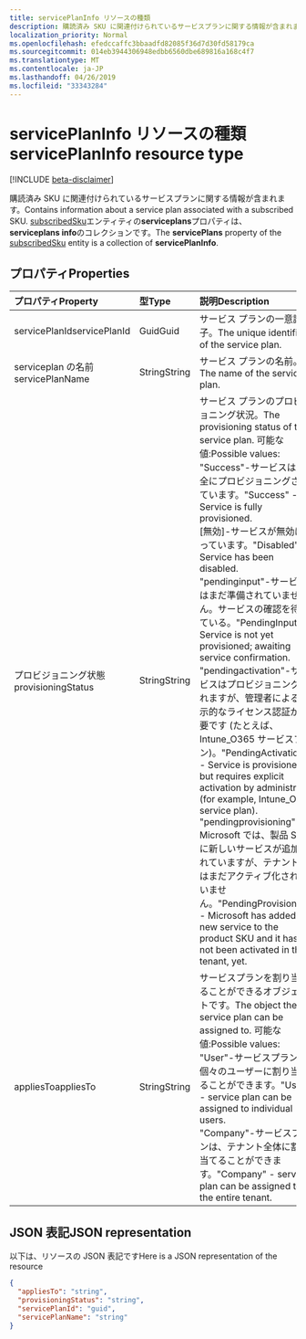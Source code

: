```yaml
---
title: servicePlanInfo リソースの種類
description: 購読済み SKU に関連付けられているサービスプランに関する情報が含まれます。 subscribedSku **** エンティティの serviceplans プロパティは、 **serviceplans info**のコレクションです。
localization_priority: Normal
ms.openlocfilehash: efedccaffc3bbaadfd82085f36d7d30fd58179ca
ms.sourcegitcommit: 014eb3944306948edbb6560dbe689816a168c4f7
ms.translationtype: MT
ms.contentlocale: ja-JP
ms.lasthandoff: 04/26/2019
ms.locfileid: "33343284"
---
```

# <a name="serviceplaninfo-resource-type"></a><span data-ttu-id="e1296-104">servicePlanInfo リソースの種類</span><span class="sxs-lookup"><span data-stu-id="e1296-104">servicePlanInfo resource type</span></span>

[!INCLUDE [beta-disclaimer](../../includes/beta-disclaimer.md)]

<span data-ttu-id="e1296-105">購読済み SKU に関連付けられているサービスプランに関する情報が含まれます。</span><span class="sxs-lookup"><span data-stu-id="e1296-105">Contains information about a service plan associated with a subscribed SKU.</span></span> <span data-ttu-id="e1296-106">[subscribedSku](subscribedsku.md)エンティティの**serviceplans**プロパティは、 **serviceplans info**のコレクションです。</span><span class="sxs-lookup"><span data-stu-id="e1296-106">The **servicePlans** property of the [subscribedSku](subscribedsku.md) entity is a collection of **servicePlanInfo**.</span></span>


## <a name="properties"></a><span data-ttu-id="e1296-107">プロパティ</span><span class="sxs-lookup"><span data-stu-id="e1296-107">Properties</span></span>
| <span data-ttu-id="e1296-108">プロパティ</span><span class="sxs-lookup"><span data-stu-id="e1296-108">Property</span></span>     | <span data-ttu-id="e1296-109">型</span><span class="sxs-lookup"><span data-stu-id="e1296-109">Type</span></span>   |<span data-ttu-id="e1296-110">説明</span><span class="sxs-lookup"><span data-stu-id="e1296-110">Description</span></span>|
|:---------------|:--------|:----------|
|<span data-ttu-id="e1296-111">servicePlanId</span><span class="sxs-lookup"><span data-stu-id="e1296-111">servicePlanId</span></span>|<span data-ttu-id="e1296-112">Guid</span><span class="sxs-lookup"><span data-stu-id="e1296-112">Guid</span></span>|<span data-ttu-id="e1296-113">サービス プランの一意識別子。</span><span class="sxs-lookup"><span data-stu-id="e1296-113">The unique identifier of the service plan.</span></span>|
|<span data-ttu-id="e1296-114">serviceplan の名前</span><span class="sxs-lookup"><span data-stu-id="e1296-114">servicePlanName</span></span>|<span data-ttu-id="e1296-115">String</span><span class="sxs-lookup"><span data-stu-id="e1296-115">String</span></span>|<span data-ttu-id="e1296-116">サービス プランの名前。</span><span class="sxs-lookup"><span data-stu-id="e1296-116">The name of the service plan.</span></span>|
|<span data-ttu-id="e1296-117">プロビジョニング状態</span><span class="sxs-lookup"><span data-stu-id="e1296-117">provisioningStatus</span></span>|<span data-ttu-id="e1296-118">String</span><span class="sxs-lookup"><span data-stu-id="e1296-118">String</span></span>|<span data-ttu-id="e1296-119">サービス プランのプロビジョニング状況。</span><span class="sxs-lookup"><span data-stu-id="e1296-119">The provisioning status of the service plan.</span></span> <span data-ttu-id="e1296-120">可能な値:</span><span class="sxs-lookup"><span data-stu-id="e1296-120">Possible values:</span></span><br/><span data-ttu-id="e1296-121">"Success"-サービスは完全にプロビジョニングされています。</span><span class="sxs-lookup"><span data-stu-id="e1296-121">"Success" - Service is fully provisioned.</span></span><br/><span data-ttu-id="e1296-122">[無効]-サービスが無効になっています。</span><span class="sxs-lookup"><span data-stu-id="e1296-122">"Disabled" - Service has been disabled.</span></span><br/><span data-ttu-id="e1296-123">"pendinginput"-サービスはまだ準備されていません。サービスの確認を待っている。</span><span class="sxs-lookup"><span data-stu-id="e1296-123">"PendingInput" - Service is not yet provisioned; awaiting service confirmation.</span></span><br/><span data-ttu-id="e1296-124">"pendingactivation"-サービスはプロビジョニングされますが、管理者による明示的なライセンス認証が必要です (たとえば、Intune_O365 サービスプラン)。</span><span class="sxs-lookup"><span data-stu-id="e1296-124">"PendingActivation" - Service is provisioned but requires explicit activation by administrator (for example, Intune_O365 service plan).</span></span><br/><span data-ttu-id="e1296-125">"pendingprovisioning"-Microsoft では、製品 SKU に新しいサービスが追加されていますが、テナントではまだアクティブ化されていません。</span><span class="sxs-lookup"><span data-stu-id="e1296-125">"PendingProvisioning" - Microsoft has added a new service to the product SKU and it has not been activated in the tenant, yet.</span></span>|
|<span data-ttu-id="e1296-126">appliesTo</span><span class="sxs-lookup"><span data-stu-id="e1296-126">appliesTo</span></span>|<span data-ttu-id="e1296-127">String</span><span class="sxs-lookup"><span data-stu-id="e1296-127">String</span></span>|<span data-ttu-id="e1296-128">サービスプランを割り当てることができるオブジェクトです。</span><span class="sxs-lookup"><span data-stu-id="e1296-128">The object the service plan can be assigned to.</span></span> <span data-ttu-id="e1296-129">可能な値:</span><span class="sxs-lookup"><span data-stu-id="e1296-129">Possible values:</span></span><br/><span data-ttu-id="e1296-130">"User"-サービスプランを個々のユーザーに割り当てることができます。</span><span class="sxs-lookup"><span data-stu-id="e1296-130">"User" - service plan can be assigned to individual users.</span></span><br/><span data-ttu-id="e1296-131">"Company"-サービスプランは、テナント全体に割り当てることができます。</span><span class="sxs-lookup"><span data-stu-id="e1296-131">"Company" - service plan can be assigned to the entire tenant.</span></span>|

## <a name="json-representation"></a><span data-ttu-id="e1296-132">JSON 表記</span><span class="sxs-lookup"><span data-stu-id="e1296-132">JSON representation</span></span>

<span data-ttu-id="e1296-133">以下は、リソースの JSON 表記です</span><span class="sxs-lookup"><span data-stu-id="e1296-133">Here is a JSON representation of the resource</span></span>

<!-- {
  "blockType": "resource",
  "optionalProperties": [

  ],
  "@odata.type": "microsoft.graph.servicePlanInfo"
}-->

```json
{
  "appliesTo": "string",
  "provisioningStatus": "string",
  "servicePlanId": "guid",
  "servicePlanName": "string"
}

```

<!-- uuid: 8fcb5dbc-d5aa-4681-8e31-b001d5168d79
2015-10-25 14:57:30 UTC -->
<!--
{
  "type": "#page.annotation",
  "description": "servicePlanInfo resource",
  "keywords": "",
  "section": "documentation",
  "tocPath": "",
  "suppressions": []
}
-->
